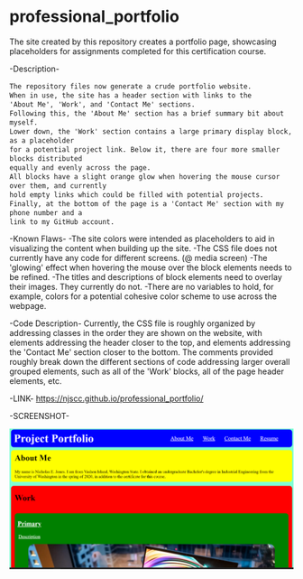 # professional_portfolio
The site created by this repository creates a portfolio page, showcasing placeholders for assignments completed for this certification course.

-Description-

    The repository files now generate a crude portfolio website.
    When in use, the site has a header section with links to the
    'About Me', 'Work', and 'Contact Me' sections.
    Following this, the 'About Me' section has a brief summary bit about myself.
    Lower down, the 'Work' section contains a large primary display block, as a placeholder
    for a potential project link. Below it, there are four more smaller blocks distributed
    equally and evenly across the page.
    All blocks have a slight orange glow when hovering the mouse cursor over them, and currently
    hold empty links which could be filled with potential projects.
    Finally, at the bottom of the page is a 'Contact Me' section with my phone number and a
    link to my GitHub account.

-Known Flaws-
    -The site colors were intended as placeholders to aid in visualizing the 
    content when building up the site.
    -The CSS file does not currently have any code for different screens. (@ media screen)
    -The 'glowing' effect when hovering the mouse over the block elements needs to be refined.
    -The titles and descriptions of block elements need to overlay their images. They currently do not.
    -There are no variables to hold, for example, colors for a potential cohesive color scheme to use
    across the webpage.

-Code Description-
    Currently, the CSS file is roughly organized by addressing classes in the order they are shown on the
    website, with elements addressing the header closer to the top, and elements addressing the 'Contact Me'
    section closer to the bottom. The comments provided roughly break down the different sections of code
    addressing larger overall grouped elements, such as all of the 'Work' blocks, all of the page header elements,
    etc.
    
-LINK- https://njscc.github.io/professional_portfolio/ 

-SCREENSHOT-

<img src="./assets/screenshot_portfolio.png">